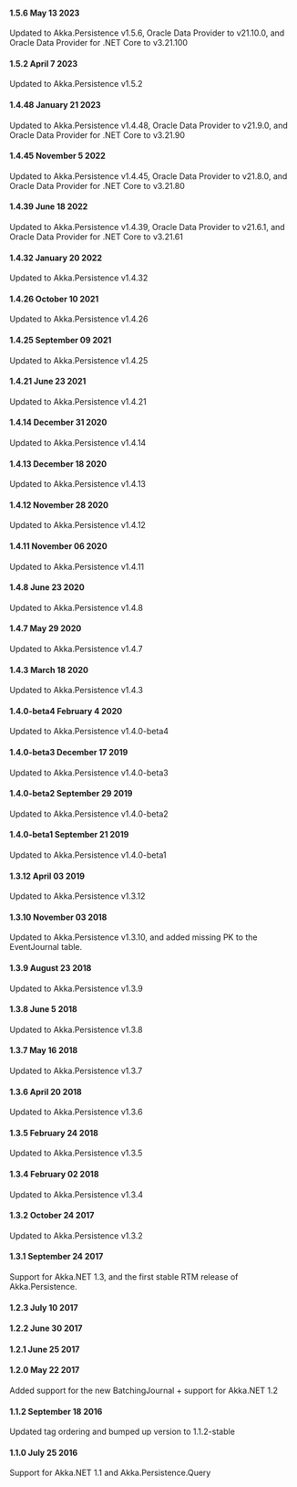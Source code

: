 #### 1.5.6 May 13 2023

Updated to Akka.Persistence v1.5.6, Oracle Data Provider to v21.10.0, and Oracle Data Provider for .NET Core to v3.21.100

#### 1.5.2 April 7 2023

Updated to Akka.Persistence v1.5.2

#### 1.4.48 January 21 2023

Updated to Akka.Persistence v1.4.48, Oracle Data Provider to v21.9.0, and Oracle Data Provider for .NET Core to v3.21.90

#### 1.4.45 November 5 2022

Updated to Akka.Persistence v1.4.45, Oracle Data Provider to v21.8.0, and Oracle Data Provider for .NET Core to v3.21.80

#### 1.4.39 June 18 2022

Updated to Akka.Persistence v1.4.39, Oracle Data Provider to v21.6.1, and Oracle Data Provider for .NET Core to v3.21.61

#### 1.4.32 January 20 2022

Updated to Akka.Persistence v1.4.32

#### 1.4.26 October 10 2021

Updated to Akka.Persistence v1.4.26

#### 1.4.25 September 09 2021

Updated to Akka.Persistence v1.4.25

#### 1.4.21 June 23 2021

Updated to Akka.Persistence v1.4.21

#### 1.4.14 December 31 2020

Updated to Akka.Persistence v1.4.14

#### 1.4.13 December 18 2020

Updated to Akka.Persistence v1.4.13

#### 1.4.12 November 28 2020

Updated to Akka.Persistence v1.4.12

#### 1.4.11 November 06 2020

Updated to Akka.Persistence v1.4.11

#### 1.4.8 June 23 2020

Updated to Akka.Persistence v1.4.8

#### 1.4.7 May 29 2020

Updated to Akka.Persistence v1.4.7

#### 1.4.3 March 18 2020

Updated to Akka.Persistence v1.4.3

#### 1.4.0-beta4 February 4 2020

Updated to Akka.Persistence v1.4.0-beta4

#### 1.4.0-beta3 December 17 2019

Updated to Akka.Persistence v1.4.0-beta3

#### 1.4.0-beta2 September 29 2019

Updated to Akka.Persistence v1.4.0-beta2

#### 1.4.0-beta1 September 21 2019

Updated to Akka.Persistence v1.4.0-beta1

#### 1.3.12 April 03 2019

Updated to Akka.Persistence v1.3.12

#### 1.3.10 November 03 2018

Updated to Akka.Persistence v1.3.10, and added missing PK to the EventJournal table.

#### 1.3.9 August 23 2018

Updated to Akka.Persistence v1.3.9

#### 1.3.8 June 5 2018

Updated to Akka.Persistence v1.3.8

#### 1.3.7 May 16 2018

Updated to Akka.Persistence v1.3.7

#### 1.3.6 April 20 2018

Updated to Akka.Persistence v1.3.6

#### 1.3.5 February 24 2018

Updated to Akka.Persistence v1.3.5

#### 1.3.4 February 02 2018

Updated to Akka.Persistence v1.3.4

#### 1.3.2 October 24 2017

Updated to Akka.Persistence v1.3.2

#### 1.3.1 September 24 2017
Support for Akka.NET 1.3, and the first stable RTM release of Akka.Persistence.

#### 1.2.3 July 10 2017

#### 1.2.2 June 30 2017

#### 1.2.1 June 25 2017

#### 1.2.0 May 22 2017
Added support for the new BatchingJournal + support for Akka.NET 1.2

#### 1.1.2 September 18 2016
Updated tag ordering and bumped up version to 1.1.2-stable

#### 1.1.0 July 25 2016
Support for Akka.NET 1.1 and Akka.Persistence.Query



 

